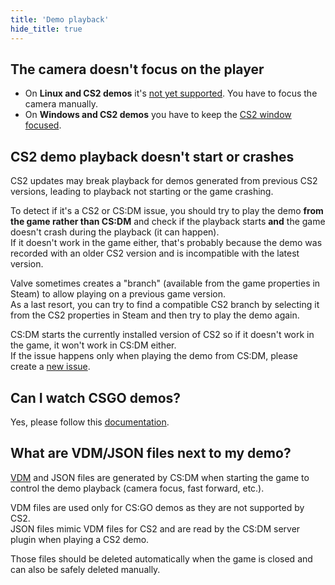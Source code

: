 ```yaml
---
title: 'Demo playback'
hide_title: true
---
```


## The camera doesn't focus on the player

- On **Linux and CS2 demos** it's [not yet supported](/docs/cs2#demo-playback). You have to focus the camera manually.
- On **Windows and CS2 demos** you have to keep the [CS2 window focused](/docs/cs2#demo-playback).

## CS2 demo playback doesn't start or crashes

CS2 updates may break playback for demos generated from previous CS2 versions, leading to playback not starting or the game crashing.

To detect if it's a CS2 or CS:DM issue, you should try to play the demo **from the game rather than CS:DM** and check if the playback starts **and** the game doesn't crash during the playback (it can happen).  
If it doesn't work in the game either, that's probably because the demo was recorded with an older CS2 version and is incompatible with the latest version.

Valve sometimes creates a "branch" (available from the game properties in Steam) to allow playing on a previous game version.  
As a last resort, you can try to find a compatible CS2 branch by selecting it from the CS2 properties in Steam and then try to play the demo again.

CS:DM starts the currently installed version of CS2 so if it doesn't work in the game, it won't work in CS:DM either.  
If the issue happens only when playing the demo from CS:DM, please create a [new issue](https://github.com/akiver/cs-demo-manager/issues/new).

## Can I watch CSGO demos?

Yes, please follow this [documentation](/docs/guides/playback#watching-csgo-demos).

## What are VDM/JSON files next to my demo?

[VDM](https://developer.valvesoftware.com/wiki/Demo_Recording_Tools) and JSON files are generated by CS:DM when starting
the game to control the demo playback (camera focus, fast forward, etc.).

VDM files are used only for CS:GO demos as they are not supported by CS2.  
JSON files mimic VDM files for CS2 and are read by the CS:DM server plugin when playing a CS2 demo.

Those files should be deleted automatically when the game is closed and can also be safely deleted manually.
